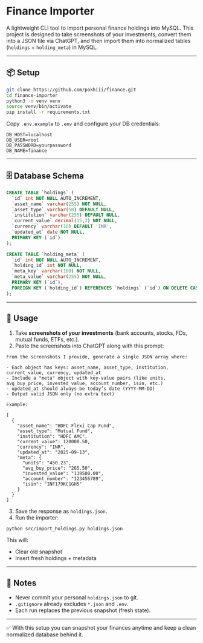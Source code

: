 # Finance Importer

A lightweight CLI tool to import personal finance holdings into MySQL.
This project is designed to take screenshots of your investments, convert them into a JSON file via ChatGPT, and then import them into normalized tables (`holdings` + `holding_meta`) in MySQL.

---

## 📦 Setup

```bash
git clone https://github.com/pokhiii/finance.git
cd finance-importer
python3 -m venv venv
source venv/bin/activate
pip install -r requirements.txt
```

Copy `.env.example` to `.env` and configure your DB credentials:

```dotenv
DB_HOST=localhost
DB_USER=root
DB_PASSWORD=yourpassword
DB_NAME=finance
```

---

## 🗄️ Database Schema

```sql
CREATE TABLE `holdings` (
  `id` int NOT NULL AUTO_INCREMENT,
  `asset_name` varchar(255) NOT NULL,
  `asset_type` varchar(50) DEFAULT NULL,
  `institution` varchar(255) DEFAULT NULL,
  `current_value` decimal(15,2) NOT NULL,
  `currency` varchar(10) DEFAULT 'INR',
  `updated_at` date NOT NULL,
  PRIMARY KEY (`id`)
);

CREATE TABLE `holding_meta` (
  `id` int NOT NULL AUTO_INCREMENT,
  `holding_id` int NOT NULL,
  `meta_key` varchar(100) NOT NULL,
  `meta_value` varchar(255) NOT NULL,
  PRIMARY KEY (`id`),
  FOREIGN KEY (`holding_id`) REFERENCES `holdings` (`id`) ON DELETE CASCADE
);
```

---

## 🚀 Usage

1. Take **screenshots of your investments** (bank accounts, stocks, FDs, mutual funds, ETFs, etc.).
2. Paste the screenshots into ChatGPT along with this prompt:

```
From the screenshots I provide, generate a single JSON array where:

- Each object has keys: asset_name, asset_type, institution, current_value, currency, updated_at
- Include a "meta" object with key-value pairs (like units, avg_buy_price, invested_value, account_number, isin, etc.)
- updated_at should always be today’s date (YYYY-MM-DD)
- Output valid JSON only (no extra text)

Example:

[
  {
    "asset_name": "HDFC Flexi Cap Fund",
    "asset_type": "Mutual Fund",
    "institution": "HDFC AMC",
    "current_value": 120000.50,
    "currency": "INR",
    "updated_at": "2025-09-13",
    "meta": {
      "units": "450.23",
      "avg_buy_price": "265.50",
      "invested_value": "119500.00",
      "account_number": "123456789",
      "isin": "INF179KC1GH5"
    }
  }
]
```

3. Save the response as `holdings.json`.
4. Run the importer:

```bash
python src/import_holdings.py holdings.json
```

This will:
- Clear old snapshot
- Insert fresh holdings + metadata

---

## 📝 Notes

- Never commit your personal `holdings.json` to git.  
- `.gitignore` already excludes `*.json` and `.env`.  
- Each run replaces the previous snapshot (fresh state).

---

✅ With this setup you can snapshot your finances anytime and keep a clean normalized database behind it.
